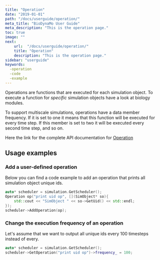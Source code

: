 ```yaml
---
title: "Operation"
date: "2019-01-01"
path: "/docs/userguide/operation/"
meta_title: "BioDynaMo User Guide"
meta_description: "This is the operation page."
toc: true
image: ""
next:
    url:  "/docs/userguide/operation/"
    title: "Operation"
    description: "This is the operation page."
sidebar: "userguide"
keywords:
  -operation
  -code
  -example
---
```


Operations are functions that are executed for each simulation object.
To execute a function for *specific* simulation objects have a look at
biology modules.

To support multiscale simulations, operations have a data member frequency.
If it is set to one it means that this function will be executed for every
time step. If this member is set to two it will be executed every second time
step, and so on.

Here the link for the complete API documentation for [Operation](/bioapi/structbdm_1_1Operation.html)

## Usage examples

### Add a user-defined operation

Below you can find a code example to add an operation that prints all
simulation object unique ids.

```cpp
auto* scheduler = simulation.GetScheduler();
Operation op("print uid op", [](SimObject* so){
    std::cout << "SimObject " << so->GetUid() << std::endl;
});
scheduler->AddOperation(op);
```

### Change the execution frequency of an operation

Let's assume that we want to output all unique ids every 100 timesteps instead
of every.

```cpp
auto* scheduler = simulation.GetScheduler();
scheduler->GetOperation("print uid op")->frequency_ = 100;
```
